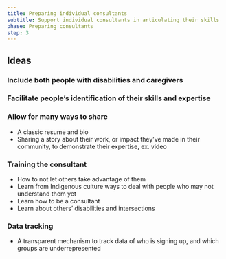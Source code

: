 ```yaml
---
title: Preparing individual consultants
subtitle: Support individual consultants in articulating their skills
phase: Preparing consultants
step: 3
---
```

## Ideas

### Include both people with disabilities and caregivers

### Facilitate people’s identification of their skills and expertise

### Allow for many ways to share

* A classic resume and bio
* Sharing a story about their work, or impact they’ve made in their community, to demonstrate their expertise, ex. video

### Training the consultant

* How to not let others take advantage of them
* Learn from Indigenous culture ways to deal with people who may not understand them yet
* Learn how to be a consultant
* Learn about others’ disabilities and intersections

### Data tracking

* A transparent mechanism to track data of who is signing up, and which groups are underrepresented